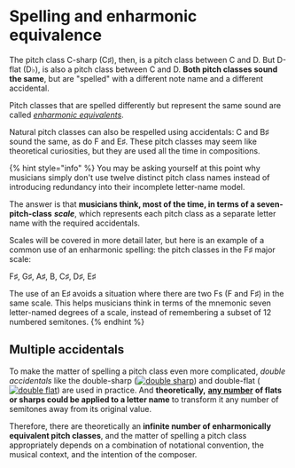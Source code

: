 # Spelling and enharmonic equivalence

The pitch class C-sharp \(C♯\), then, is a pitch class between C and D. But D-flat \(D♭\), is also a pitch class between C and D. **Both pitch classes sound the same**, but are "spelled" with a different note name and a different accidental.

Pitch classes that are spelled differently but represent the same sound are called [_enharmonic equivalents_](https://en.wikipedia.org/wiki/Enharmonic).

Natural pitch classes can also be respelled using accidentals: C and B♯ sound the same, as do F and E♯. These pitch classes may seem like theoretical curiosities, but they are used all the time in compositions.

{% hint style="info" %}
You may be asking yourself at this point why musicians simply don't use twelve distinct pitch class names instead of introducing redundancy into their incomplete letter-name model. 

The answer is that **musicians think, most of the time, in terms of a seven-pitch-class** _**scale**_, which represents each pitch class as a separate letter name with the required accidentals.

Scales will be covered in more detail later, but here is an example of a common use of an enharmonic spelling: the pitch classes in the F♯ major scale:

F♯, G♯, A♯, B, C♯, D♯, E♯

The use of an E♯ avoids a situation where there are two Fs \(F and F♯\) in the same scale. This helps musicians think in terms of the mnemonic seven letter-named degrees of a scale, instead of remembering a subset of 12 numbered semitones.
{% endhint %}

## Multiple accidentals

To make the matter of spelling a pitch class even more complicated, _double accidentals_ like the double-sharp \([![double sharp](https://upload.wikimedia.org/wikipedia/commons/thumb/3/3a/DoubleSharp.svg/7px-DoubleSharp.svg.png)](https://en.wikipedia.org/wiki/File:DoubleSharp.svg)\) and double-flat \([![double flat](https://upload.wikimedia.org/wikipedia/commons/thumb/2/23/Doubleflat.svg/8px-Doubleflat.svg.png)](https://en.wikipedia.org/wiki/File:Doubleflat.svg)\) are used in practice. And **theoretically,** [**any number**](https://ultimatemusictheory.com/triple-flat/) **of flats or sharps could be applied to a letter name** to transform it any number of semitones away from its original value.

Therefore, there are theoretically an **infinite number of enharmonically equivalent pitch classes**, and the matter of spelling a pitch class appropriately depends on a combination of notational convention, the musical context, and the intention of the composer.


